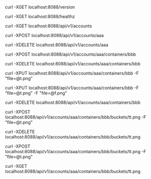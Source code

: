 curl -XGET localhost:8088/version

curl -XGET localhost:8088/healthz

curl -XGET localhost:8088/api/v1/accounts

curl -XPOST localhost:8088/api/v1/accounts/aaa

curl -XDELETE localhost:8088/api/v1/accounts/aaa

curl -XPOST localhost:8088/api/v1/accounts/aaa/containers/bbb

curl -XDELETE localhost:8088/api/v1/accounts/aaa/containers/bbb

curl -XPUT localhost:8088/api/v1/accounts/aaa/containers/bbb -F  "file=@t.png”

curl -XPUT localhost:8088/api/v1/accounts/aaa/containers/bbb -F  "file=@t.png" -F "file=@f.png”

curl -XDELETE localhost:8088/api/v1/accounts/aaa/containers/bbb

curl -XPOST localhost:8088/api/v1/accounts/aaa/containers/bbb/buckets/tt.png -F  "file=@t.png"

curl -XDELETE localhost:8088/api/v1/accounts/aaa/containers/bbb/buckets/tt.png 

curl -XPOST localhost:8088/api/v1/accounts/aaa/containers/bbb/buckets/tt.png -F  "file=@t.png"

curl -XGET localhost:8088/api/v1/accounts/aaa/containers/bbb/buckets/tt.png 
